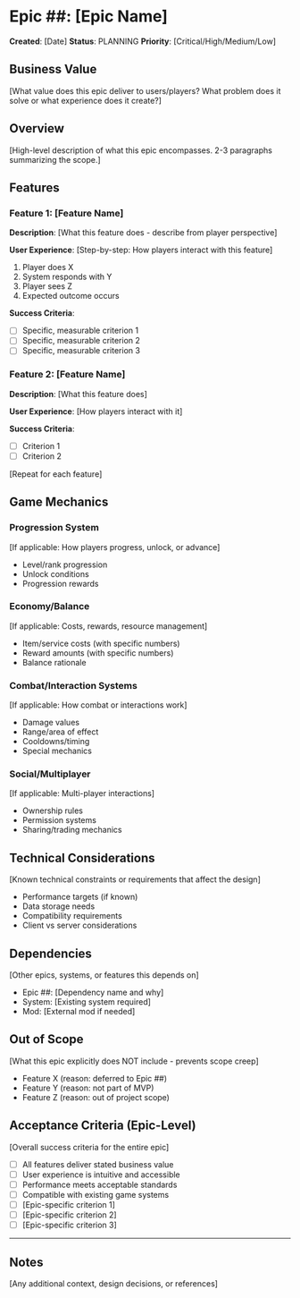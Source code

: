 # Epic ##: [Epic Name]

**Created**: [Date]
**Status**: PLANNING
**Priority**: [Critical/High/Medium/Low]

## Business Value

[What value does this epic deliver to users/players? What problem does it solve or what experience does it create?]

## Overview

[High-level description of what this epic encompasses. 2-3 paragraphs summarizing the scope.]

## Features

### Feature 1: [Feature Name]

**Description**: [What this feature does - describe from player perspective]

**User Experience**: [Step-by-step: How players interact with this feature]
1. Player does X
2. System responds with Y
3. Player sees Z
4. Expected outcome occurs

**Success Criteria**:
- [ ] Specific, measurable criterion 1
- [ ] Specific, measurable criterion 2
- [ ] Specific, measurable criterion 3

### Feature 2: [Feature Name]

**Description**: [What this feature does]

**User Experience**: [How players interact with it]

**Success Criteria**:
- [ ] Criterion 1
- [ ] Criterion 2

[Repeat for each feature]

## Game Mechanics

### Progression System
[If applicable: How players progress, unlock, or advance]
- Level/rank progression
- Unlock conditions
- Progression rewards

### Economy/Balance
[If applicable: Costs, rewards, resource management]
- Item/service costs (with specific numbers)
- Reward amounts (with specific numbers)
- Balance rationale

### Combat/Interaction Systems
[If applicable: How combat or interactions work]
- Damage values
- Range/area of effect
- Cooldowns/timing
- Special mechanics

### Social/Multiplayer
[If applicable: Multi-player interactions]
- Ownership rules
- Permission systems
- Sharing/trading mechanics

## Technical Considerations

[Known technical constraints or requirements that affect the design]
- Performance targets (if known)
- Data storage needs
- Compatibility requirements
- Client vs server considerations

## Dependencies

[Other epics, systems, or features this depends on]
- Epic ##: [Dependency name and why]
- System: [Existing system required]
- Mod: [External mod if needed]

## Out of Scope

[What this epic explicitly does NOT include - prevents scope creep]
- Feature X (reason: deferred to Epic ##)
- Feature Y (reason: not part of MVP)
- Feature Z (reason: out of project scope)

## Acceptance Criteria (Epic-Level)

[Overall success criteria for the entire epic]
- [ ] All features deliver stated business value
- [ ] User experience is intuitive and accessible
- [ ] Performance meets acceptable standards
- [ ] Compatible with existing game systems
- [ ] [Epic-specific criterion 1]
- [ ] [Epic-specific criterion 2]
- [ ] [Epic-specific criterion 3]

---

## Notes

[Any additional context, design decisions, or references]
